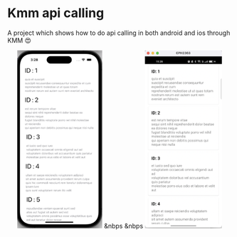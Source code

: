 # Kmm api calling

A project which shows how to do api calling in both android and ios through KMM 😍


<p align="center">
<img src="screenshots/one.png" height = "400">
&nbps
&nbps
<img src="screenshots/two.png" height = "400">
</p>
